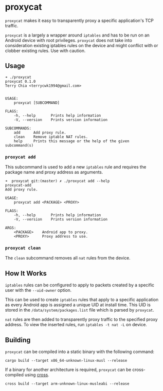 # proxycat

`proxycat` makes it easy to transparently proxy a specific application's TCP
traffic.

`proxycat` is a largely a wrapper around `iptables` and has to be run on an
Android device with root privileges. `proxycat` does not take into
consideration existing iptables rules on the device and might conflict with or
clobber existing rules. Use with caution.

## Usage

```
➜ ./proxycat
proxycat 0.1.0
Terry Chia <terrycwk1994@gmail.com>


USAGE:
    proxycat [SUBCOMMAND]

FLAGS:
    -h, --help       Prints help information
    -V, --version    Prints version information

SUBCOMMANDS:
    add      Add proxy rule.
    clean    Remove iptable NAT rules.
    help     Prints this message or the help of the given subcommand(s)
```

### `proxycat add`

This subcommand is used to add a new `iptables` rule and requires the package
name and proxy address as arguments.

```
➜  proxycat git:(master) ✗ ./proxycat add --help
proxycat-add
Add proxy rule.

USAGE:
    proxycat add <PACKAGE> <PROXY>

FLAGS:
    -h, --help       Prints help information
    -V, --version    Prints version information

ARGS:
    <PACKAGE>    Android app to proxy.
    <PROXY>      Proxy address to use.
```

### `proxycat clean`

The `clean` subcommand removes all `nat` rules from the device.

## How It Works

`iptables` rules can be configured to apply to packets created by a specific
user with the `--uid-owner` option.

This can be used to create `iptables` rules that apply to a specific
application as every Android app is assigned a unique UID at install time. This
UID is stored in the `/data/system/packages.list` file which is parsed by
`proxycat`.

`nat` rules are then added to transparently proxy traffic to the specified
proxy address. To view the inserted rules, run `iptables -t nat -L` on device.

## Building

`proxycat` can be compiled into a static binary with the following command:

```
cargo build --target x86_64-unknown-linux-musl --release
```

If a binary for another architecture is required, `proxycat` can be
cross-compiled using [cross][cross].

```
cross build --target arm-unknown-linux-musleabi --release
```

[cross]: https://github.com/rust-embedded/cross
